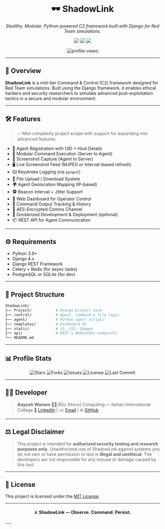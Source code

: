<h1 align="center">
  🕶️ ShadowLink
</h1>
<p align="center"><em>Stealthy. Modular. Python-powered C2 framework built with Django for Red Team simulations.</em></p>

<p align="center">
  <img src="https://img.shields.io/badge/Built%20With-Django-092E20?style=for-the-badge&logo=django&logoColor=white" />
  <img src="https://img.shields.io/badge/Language-Python-blue?style=for-the-badge&logo=python" />
  <img src="https://img.shields.io/badge/Use-Ethical%20Hacking-red?style=for-the-badge" />
</p>

<p align="center">
  <img src="https://komarev.com/ghpvc/?username=happy-kitty0821&label=Profile%20views&color=0e75b6&style=flat" alt="profile-views" />
</p>

---

## 🚀 Overview

**ShadowLink** is a mid-tier Command & Control (C2) framework designed for Red Team simulations. Built using the Django framework, it enables ethical hackers and security researchers to simulate advanced post-exploitation tactics in a secure and modular environment.

---

## 🛠️ Features

> ✅ Mid-complexity project scope with support for expanding into advanced features.

- 🔐 Agent Registration with UID + Host Details  
- 🧠 Modular Command Execution (Server to Agent)  
- 📸 Screenshot Capture (Agent to Server)  
- 🖥️ Live Screenshot Feed (MJPEG or interval-based refresh)  
- ⌨️ Keystroke Logging (via `pynput`)  
- 📂 File Upload / Download System  
- 🌍 Agent Geolocation Mapping (IP-based)  
- 🕵️ Beacon Interval + Jitter Support  
- 🧩 Web Dashboard for Operator Control  
- 🧪 Command Output Tracking & History  
- 🔑 AES-Encrypted Comms Channel  
- 🧰 Dockerized Development & Deployment (optional)  
- 📦 REST API for Agent Communication  

---

## ⚙️ Requirements

- Python 3.9+
- Django 4.x
- Django REST Framework
- Celery + Redis (for async tasks)
- PostgreSQL or SQLite (for dev)

---

## 📁 Project Structure

```bash
ShadowLink/
├── Project/           # Django project core
├── control/           # Agent, command & file logic
├── agent/             # Python agent scripts
├── templates/         # Dashboard UI
├── static/            # JS, CSS, Images
├── api/               # REST & WebSocket endpoints
└── README.md
````

---

## 📊 Profile Stats

<div align="center">
<p align="center">
  <img src="https://img.shields.io/github/stars/happy-kitty0821/ShadowLink?style=for-the-badge&color=yellow" alt="Stars" />
  <img src="https://img.shields.io/github/forks/happy-kitty0821/ShadowLink?style=for-the-badge&color=blue" alt="Forks" />
  <img src="https://img.shields.io/github/issues/happy-kitty0821/ShadowLink?style=for-the-badge&color=orange" alt="Issues" />
  <img src="https://img.shields.io/github/license/happy-kitty0821/ShadowLink?style=for-the-badge&color=success" alt="License" />
  <img src="https://img.shields.io/github/last-commit/happy-kitty0821/ShadowLink?style=for-the-badge&color=purple" alt="Last Commit" />
</p>

</div>

---

## 👨‍💻 Developer

> **Aayush Wanem**
> 🧑‍🎓 BSc (Hons) Computing — Itahari International College
> 🔗 [LinkedIn](https://www.linkedin.com/in/aayushwanem) | ✉️ [Email](mailto:aayushwanem@gmail.com) | 🌐 [GitHub](https://github.com/happy-kitty0821)

---

## ⚖️ Legal Disclaimer

> This project is intended for **authorized security testing and research purposes only**.
> Unauthorized use of ShadowLink against systems you do not own or have permission to test is **illegal and unethical**.
> The developers are not responsible for any misuse or damage caused by this tool.

---

## 🧩 License

This project is licensed under the [MIT License](LICENSE).

---

<h4 align="center">⚔️ ShadowLink — Observe. Command. Persist.</h4>
---
